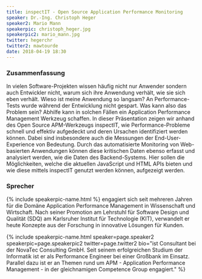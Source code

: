 ```yaml
---
title: inspectIT - Open Source Application Performance Monitoring
speaker: Dr.-Ing. Christoph Heger
speaker2: Mario Mann
speakerpic: christoph_heger.jpg
speakerpic2: mario_mann.jpg
twitter: hegerchr
twitter2: mawtourde
date: 2018-04-19 18:30
---
```


### Zusammenfassung

In vielen Software-Projekten wissen häufig nicht nur Anwender sondern
 auch Entwickler nicht, warum sich ihre Anwendung verhält, wie sie sich
 eben verhält. Wieso ist meine Anwendung so langsam? An
 Performance-Tests wurde während der Entwicklung nicht gespart. Was
 kann also das Problem sein? Abhilfe kann in solchen Fällen ein
 Application Performance Management Werkzeug schaffen.  In dieser
 Präsentation zeigen wir anhand des Open Source APM-Werkzeugs
 inspectIT, wie Performance-Probleme schnell und effektiv aufgedeckt
 und deren Ursachen identifiziert werden können. Dabei sind
 insbesondere auch die Messungen der End-User-Experience von
 Bedeutung. Durch das automatisierte Monitoring von Web-basierten
 Anwendungen können diese kritischen Daten ebenso erfasst und
 analysiert werden, wie die Daten des Backend-Systems. Hier sollen die
 Möglichkeiten, welche die aktuellen JavaScript und HTML APIs bieten
 und wie diese mittels inspectIT genutzt werden können, aufgezeigt
 werden.

### Sprecher

{% include speakerpic-name.html %} engagiert sich seit mehreren Jahren für die Domäne Application Performance Management in Wissenschaft und Wirtschaft. Nach seiner Promotion am Lehrstuhl für Software Design und Qualität (SDQ) am Karlsruher Institut für Technologie (KIT), verwandelt er heute Konzepte aus der Forschung in innovative Lösungen für Kunden.

<div style="clear: both"></div>

{% include speakerpic-name.html speaker=page.speaker2 speakerpic=page.speakerpic2 twitter=page.twitter2 bio="ist Consultant bei der NovaTec Consulting GmbH. Seit seinem erfolgreichen Studium der Informatik ist er als Performance Engineer bei einer Großbank im Einsatz. Parallel dazu ist er an Themen rund um APM - Application Performance Management - in der gleichnamigen Competence Group engagiert.​" %}
